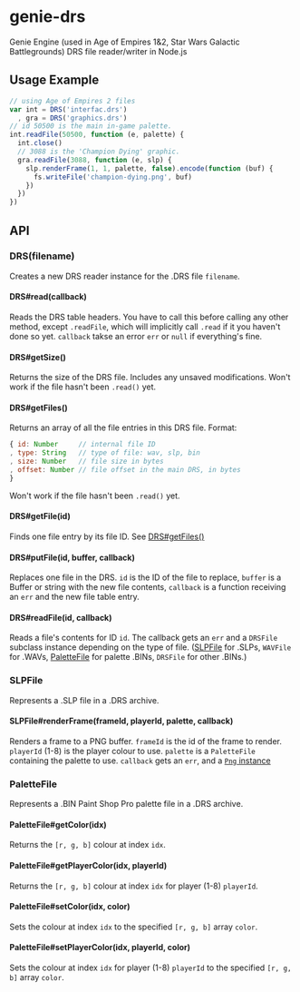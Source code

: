 # genie-drs

Genie Engine (used in Age of Empires 1&2, Star Wars Galactic Battlegrounds) DRS file reader/writer in Node.js

## Usage Example

```javascript
// using Age of Empires 2 files
var int = DRS('interfac.drs')
  , gra = DRS('graphics.drs')
// id 50500 is the main in-game palette.
int.readFile(50500, function (e, palette) {
  int.close()
  // 3088 is the 'Champion Dying' graphic.
  gra.readFile(3088, function (e, slp) {
    slp.renderFrame(1, 1, palette, false).encode(function (buf) {
      fs.writeFile('champion-dying.png', buf)
    })
  })
})
```

## API

### DRS(filename)

Creates a new DRS reader instance for the .DRS file `filename`.

#### DRS#read(callback)

Reads the DRS table headers.  You have to call this before calling any other method, except `.readFile`, which will implicitly call `.read` if it you haven't done so yet.  `callback` takse an error `err` or `null` if everything's fine.

#### DRS#getSize()

Returns the size of the DRS file.  Includes any unsaved modifications.  Won't work if the file hasn't been `.read()` yet.

#### DRS#getFiles()

Returns an array of all the file entries in this DRS file.  Format:
```javascript
{ id: Number     // internal file ID
, type: String   // type of file: wav, slp, bin
, size: Number   // file size in bytes
, offset: Number // file offset in the main DRS, in bytes
}
```

Won't work if the file hasn't been `.read()` yet.

#### DRS#getFile(id)

Finds one file entry by its file ID.  See [DRS#getFiles()](#drsgetfiles)

#### DRS#putFile(id, buffer, callback)

Replaces one file in the DRS.  `id` is the ID of the file to replace, `buffer` is a Buffer or string with the new file contents, `callback` is a function receiving an `err` and the new file table entry.

#### DRS#readFile(id, callback)

Reads a file's contents for ID `id`.  The callback gets an `err` and a `DRSFile` subclass instance depending on the type of file. ([SLPFile](#slpfile) for .SLPs, `WAVFile` for .WAVs, [PaletteFile](#palettefile) for palette .BINs, `DRSFile` for other .BINs.)

### SLPFile

Represents a .SLP file in a .DRS archive.

#### SLPFile#renderFrame(frameId, playerId, palette, callback)

Renders a frame to a PNG buffer.  `frameId` is the id of the frame to render.  `playerId` (1-8) is the player colour to use.  `palette` is a `PaletteFile` containing the palette to use.  `callback` gets an `err`, and a [`Png` instance](https://github.com/pkrumins/node-png)

### PaletteFile

Represents a .BIN Paint Shop Pro palette file in a .DRS archive.

#### PaletteFile#getColor(idx)

Returns the `[r, g, b]` colour at index `idx`.

#### PaletteFile#getPlayerColor(idx, playerId)

Returns the `[r, g, b]` colour at index `idx` for player (1-8) `playerId`.

#### PaletteFile#setColor(idx, color)

Sets the colour at index `idx` to the specified `[r, g, b]` array `color`.

#### PaletteFile#setPlayerColor(idx, playerId, color)

Sets the colour at index `idx` for player (1-8) `playerId` to the specified `[r, g, b]` array `color`.